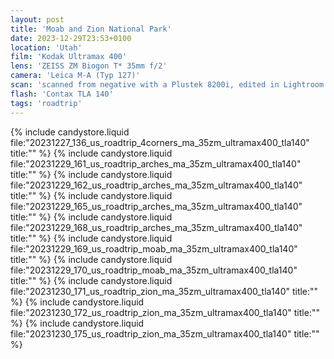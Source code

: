```yaml
---
layout: post
title: 'Moab and Zion National Park'
date: 2023-12-29T23:53+0100
location: 'Utah'
film: 'Kodak Ultramax 400'
lens: 'ZEISS ZM Biogon T* 35mm f/2'
camera: 'Leica M-A (Typ 127)'
scan: 'scanned from negative with a Plustek 8200i, edited in Lightroom'
flash: 'Contax TLA 140'
tags: 'roadtrip'
---
```


{% include candystore.liquid file:"20231227_136_us_roadtrip_4corners_ma_35zm_ultramax400_tla140" title:"" %}
{% include candystore.liquid file:"20231229_161_us_roadtrip_arches_ma_35zm_ultramax400_tla140" title:"" %}
{% include candystore.liquid file:"20231229_162_us_roadtrip_arches_ma_35zm_ultramax400_tla140" title:"" %}
{% include candystore.liquid file:"20231229_165_us_roadtrip_arches_ma_35zm_ultramax400_tla140" title:"" %}
{% include candystore.liquid file:"20231229_168_us_roadtrip_arches_ma_35zm_ultramax400_tla140" title:"" %}
{% include candystore.liquid file:"20231229_169_us_roadtrip_moab_ma_35zm_ultramax400_tla140" title:"" %}
{% include candystore.liquid file:"20231229_170_us_roadtrip_moab_ma_35zm_ultramax400_tla140" title:"" %}
{% include candystore.liquid file:"20231230_171_us_roadtrip_zion_ma_35zm_ultramax400_tla140" title:"" %}
{% include candystore.liquid file:"20231230_172_us_roadtrip_zion_ma_35zm_ultramax400_tla140" title:"" %}
{% include candystore.liquid file:"20231230_175_us_roadtrip_zion_ma_35zm_ultramax400_tla140" title:"" %}